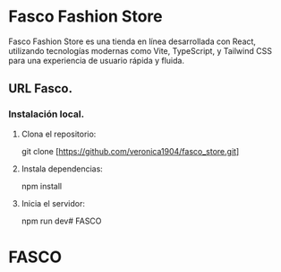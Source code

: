 # Fasco Fashion Store

Fasco Fashion Store es una tienda en línea desarrollada con React, utilizando tecnologías modernas como Vite, TypeScript, y Tailwind CSS para una experiencia de usuario rápida y fluida.

## URL Fasco.


### Instalación local.

1. Clona el repositorio:

   git clone [https://github.com/veronica1904/fasco_store.git]

2. Instala dependencias:

   npm install

3. Inicia el servidor:
 
   npm run dev# FASCO
# FASCO
